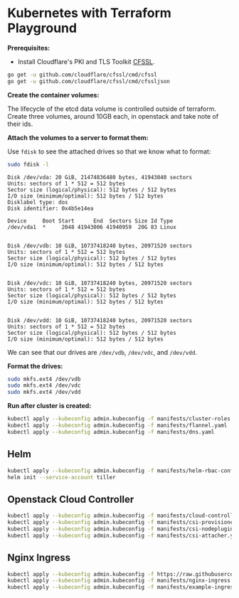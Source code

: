 # Kubernetes with Terraform Playground

**Prerequisites:**

- Install Cloudflare's PKI and TLS Toolkit [CFSSL](https://github.com/cloudflare/cfssl).

```bash
go get -u github.com/cloudflare/cfssl/cmd/cfssl
go get -u github.com/cloudflare/cfssl/cmd/cfssljson
```

**Create the container volumes:**

The lifecycle of the etcd data volume is controlled outside of terraform. Create three volumes, around 10GB each, in openstack and take note of their ids.

**Attach the volumes to a server to format them:**

Use `fdisk` to see the attached drives so that we know what to format:

```bash
sudo fdisk -l
```

```text
Disk /dev/vda: 20 GiB, 21474836480 bytes, 41943040 sectors
Units: sectors of 1 * 512 = 512 bytes
Sector size (logical/physical): 512 bytes / 512 bytes
I/O size (minimum/optimal): 512 bytes / 512 bytes
Disklabel type: dos
Disk identifier: 0x4b5e14ea

Device     Boot Start      End  Sectors Size Id Type
/dev/vda1  *     2048 41943006 41940959  20G 83 Linux


Disk /dev/vdb: 10 GiB, 10737418240 bytes, 20971520 sectors
Units: sectors of 1 * 512 = 512 bytes
Sector size (logical/physical): 512 bytes / 512 bytes
I/O size (minimum/optimal): 512 bytes / 512 bytes


Disk /dev/vdc: 10 GiB, 10737418240 bytes, 20971520 sectors
Units: sectors of 1 * 512 = 512 bytes
Sector size (logical/physical): 512 bytes / 512 bytes
I/O size (minimum/optimal): 512 bytes / 512 bytes


Disk /dev/vdd: 10 GiB, 10737418240 bytes, 20971520 sectors
Units: sectors of 1 * 512 = 512 bytes
Sector size (logical/physical): 512 bytes / 512 bytes
I/O size (minimum/optimal): 512 bytes / 512 bytes
```

We can see that our drives are `/dev/vdb`, `/dev/vdc`, and `/dev/vdd`.

**Format the drives:**

```bash
sudo mkfs.ext4 /dev/vdb
sudo mkfs.ext4 /dev/vdc
sudo mkfs.ext4 /dev/vdd
```

**Run after cluster is created:**

```bash
kubectl apply --kubeconfig admin.kubeconfig -f manifests/cluster-roles.yaml
kubectl apply --kubeconfig admin.kubeconfig -f manifests/flannel.yaml
kubectl apply --kubeconfig admin.kubeconfig -f manifests/dns.yaml
```

## Helm

```bash
kubectl apply --kubeconfig admin.kubeconfig -f manifests/helm-rbac-config.yaml
helm init --service-account tiller
```

## Openstack Cloud Controller

```bash
kubectl apply --kubeconfig admin.kubeconfig -f manifests/cloud-controller-openstack.yaml
kubectl apply --kubeconfig admin.kubeconfig -f manifests/csi-provisioner.yaml
kubectl apply --kubeconfig admin.kubeconfig -f manifests/csi-nodeplugin.yaml
kubectl apply --kubeconfig admin.kubeconfig -f manifests/csi-attacher.yaml
```

## Nginx Ingress

```bash
kubectl apply --kubeconfig admin.kubeconfig -f https://raw.githubusercontent.com/kubernetes/ingress-nginx/master/deploy/mandatory.yaml
kubectl apply --kubeconfig admin.kubeconfig -f manifests/nginx-ingress.yaml
kubectl apply --kubeconfig admin.kubeconfig -f manifests/example-ingress.yaml
```
